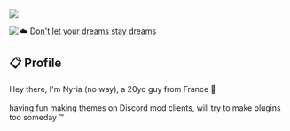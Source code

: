 <img src="https://i.imgur.com/Oim53zK.png"/>

<a href="https://discord.com/users/265924886461939712"><img align="left" src="https://lanyard-profile-readme-nyria.vercel.app/api/265924886461939712?bg=23283d&borderRadius=8px&hideDiscrim=true"/></a>

☁️ <a href="https://youtube.com/watch?v=KxGRhd_iWuE">Don't let your dreams stay dreams</a>

## 📋 Profile

Hey there, I'm Nyria (no way), a 20yo guy from France 🥖 <br/><br/>having fun making themes on Discord mod clients, will try to make plugins too someday ™️
